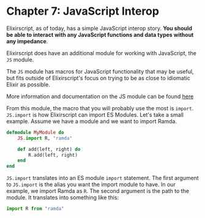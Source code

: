 # Chapter 7: JavaScript Interop


Elixirscript, as of today, has a simple JavaScript interop story. **You should be able to interact with any JavaScript functions and data types without any impedance**.

Elixirscript does have an additional module for working with JavaScript, the `JS` module.

The `JS` module has macros for JavaScript functionality that may be useful, but fits outside of Elixirscript's focus on trying to be as close to idiomatic Elixir as possible.

More information and documentation on the JS module can be found [here](https://hexdocs.pm/elixir_script/ElixirScript.JS.html)

From this module, the macro that you will probably use the most is `import`. `JS.import` is how Elixirscript can import ES Modules. Let's take a small example. Assume we have a module and we want to import Ramda.

```elixir
defmodule MyModule do
    JS.import R, "ramda"

    def add(left, right) do
        R.add(left, right)
    end
end
```

`JS.import` translates into an ES module `import` statement. The first argument to `JS.import` is the alias you want the import module to have. In our example, we import Ramda as `R`. The second argument is the path to the module. It translates into something like this:

```JavaScript
import R from "ramda"
```
